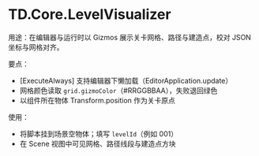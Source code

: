# TD.Core.LevelVisualizer

用途：在编辑器与运行时以 Gizmos 展示关卡网格、路径与建造点，校对 JSON 坐标与网格对齐。

要点：
- [ExecuteAlways] 支持编辑器下懒加载（EditorApplication.update）
- 网格颜色读取 `grid.gizmoColor`（#RRGGBBAA），失败退回绿色
- 以组件所在物体 Transform.position 作为关卡原点

使用：
- 将脚本挂到场景空物体；填写 `levelId`（例如 001）
- 在 Scene 视图中可见网格、路径线段与建造点方块
